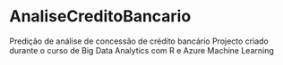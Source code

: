 # AnaliseCreditoBancario
Predição de análise de concessão de crédito bancário
Projecto criado durante o curso de Big Data Analytics com R e Azure Machine Learning
